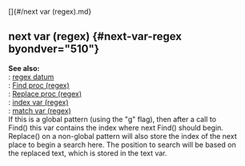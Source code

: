 []{#/next var (regex).md}    
## next var (regex) {#next-var-regex byondver="510"}    
**See also:**    
:   [regex datum](/regex)    
:   [Find proc (regex)](/regex/proc/Find)    
:   [Replace proc (regex)](/regex/proc/Replace)    
:   [index var (regex)](/regex/var/index)    
:   [match var (regex)](/regex/var/match)    
If this is a global pattern (using the \"g\" flag), then after a call to    
Find() this var contains the index where next Find() should begin.    
Replace() on a non-global pattern will also store the index of the next    
place to begin a search here. The position to search will be based on    
the replaced text, which is stored in the text var.  